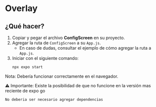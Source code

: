 # Overlay

## ¿Qué hacer?

1. Copiar y pegar el archivo **ConfigScreen** en su proyecto.
2. Agregar la ruta de `ConfigScreen` a su `App.js`.
   - En caso de dudas, consultar el ejemplo de cómo agregar la ruta a `App.js`.
3. Iniciar con el siguiente comando:
   ```bash
   npx expo start
Nota:
Debería funcionar correctamente en el navegador.

⚠️ Importante: Existe la posibilidad de que no funcione en la versión mas reciente de expo go

`No deberia ser necesario agregar dependencias`
